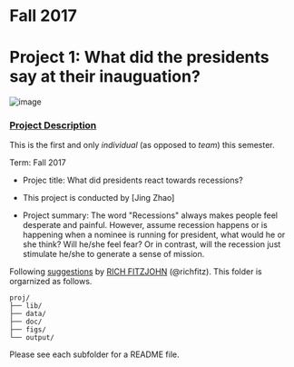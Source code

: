 # Fall 2017
# Project 1: What did the presidents say at their inauguation?

![image](figs/title.jpg)

### [Project Description](doc/)
This is the first and only *individual* (as opposed to *team*) this semester. 

Term: Fall 2017

+ Projec title: What did presidents react towards recessions?
+ This project is conducted by [Jing Zhao]

+ Project summary: The word "Recessions" always makes people feel desperate and painful. However, assume recession happens or is happening when a nominee is running for president, what would he or she think? Will he/she feel fear? Or in contrast, will the recession just stimulate he/she to generate a sense of mission.

Following [suggestions](http://nicercode.github.io/blog/2013-04-05-projects/) by [RICH FITZJOHN](http://nicercode.github.io/about/#Team) (@richfitz). This folder is orgarnized as follows.

```
proj/
├── lib/
├── data/
├── doc/
├── figs/
└── output/
```

Please see each subfolder for a README file.
